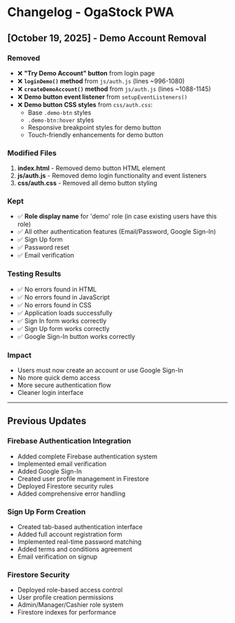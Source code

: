 # Changelog - OgaStock PWA

## [October 19, 2025] - Demo Account Removal

### Removed
- ❌ **"Try Demo Account" button** from login page
- ❌ **`loginDemo()` method** from `js/auth.js` (lines ~996-1080)
- ❌ **`createDemoAccount()` method** from `js/auth.js` (lines ~1088-1145)
- ❌ **Demo button event listener** from `setupEventListeners()`
- ❌ **Demo button CSS styles** from `css/auth.css`:
  - Base `.demo-btn` styles
  - `.demo-btn:hover` styles
  - Responsive breakpoint styles for demo button
  - Touch-friendly enhancements for demo button

### Modified Files
1. **index.html** - Removed demo button HTML element
2. **js/auth.js** - Removed demo login functionality and event listeners
3. **css/auth.css** - Removed all demo button styling

### Kept
- ✅ **Role display name** for 'demo' role (in case existing users have this role)
- ✅ All other authentication features (Email/Password, Google Sign-In)
- ✅ Sign Up form
- ✅ Password reset
- ✅ Email verification

### Testing Results
- ✅ No errors found in HTML
- ✅ No errors found in JavaScript
- ✅ No errors found in CSS
- ✅ Application loads successfully
- ✅ Sign In form works correctly
- ✅ Sign Up form works correctly
- ✅ Google Sign-In button works correctly

### Impact
- Users must now create an account or use Google Sign-In
- No more quick demo access
- More secure authentication flow
- Cleaner login interface

---

## Previous Updates

### Firebase Authentication Integration
- Added complete Firebase authentication system
- Implemented email verification
- Added Google Sign-In
- Created user profile management in Firestore
- Deployed Firestore security rules
- Added comprehensive error handling

### Sign Up Form Creation
- Created tab-based authentication interface
- Added full account registration form
- Implemented real-time password matching
- Added terms and conditions agreement
- Email verification on signup

### Firestore Security
- Deployed role-based access control
- User profile creation permissions
- Admin/Manager/Cashier role system
- Firestore indexes for performance
